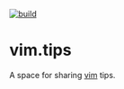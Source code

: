 [![build](https://github.com/vim-tips/vim.tips/actions/workflows/build.yml/badge.svg?branch=preview)](https://github.com/vim-tips/vim.tips/actions/workflows/build.yml)

# vim.tips

A space for sharing [vim](https://www.vim.org/) tips.
